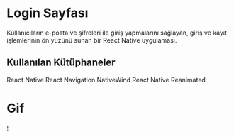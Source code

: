 # Login Sayfası

Kullanıcıların e-posta ve şifreleri ile giriş yapmalarını sağlayan, giriş ve kayıt işlemlerinin ön yüzünü sunan bir React Native uygulaması.


## Kullanılan Kütüphaneler

React Native
React Navigation
NativeWind
React Native Reanimated


# Gif

! [](./assets/images/login.gif)